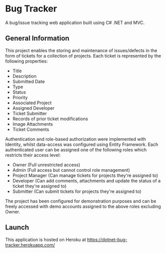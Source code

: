 # Bug Tracker

A bug/issue tracking web application built using C# .NET and MVC.

## General Information

This project enables the storing and maintenance of issues/defects in the form of tickets for a collection of projects. 
Each ticket is represented by the following properties:

* Title
* Description
* Submitted Date
* Type
* Status
* Priority
* Associated Project
* Assigned Developer
* Ticket Submitter
* Records of prior ticket modifications
* Image Attachments
* Ticket Comments

Authentication and role-based authorization were implemented with Identity, whilst data-access was configured using Entity Framework. 
Each authenticated user can be assigned one of the following roles which restricts their access level:

* Owner (Full unrestricted access)
* Admin (Full access but cannot control role management)
* Project Manager (Can manage tickets for projects they're assigned to)
* Developer (Can add comments, attachments and update the status of a ticket they're assigned to)
* Submitter (Can submit tickets for projects they're assigned to)

The project has been configured for demonstration purposes and can be freely accessed with demo accounts assigned to the above roles excluding Owner.

## Launch 

This application is hosted on Heroku at https://dotnet-bug-tracker.herokuapp.com/